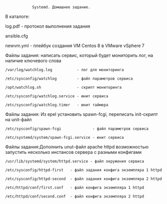 				Systemd. Домашнее задание.
					
В каталоге:

   log.pdf     - протокол выполнения задания
   
   ansible.cfg
   
   newvm.yml   - плейбук создания VM Centos 8 в VMware vSphere 7 
	
   Файлы задания: написать сервис, который будет мониторить лог, на наличие ключевого слова
   
	/var/log/watchlog.log           - лог для мониторинга
	
	/etc/sysconfig/watchlog         - файл параметров сервиса
	
	/opt/watchlog.sh                - скрипт мониторинга
	
	/etc/sysconfig/watchlog.service - юнит сервиса
	
	/etc/sysconfig/watchlog.timer   - юнит таймера
	
	
   Файлы задания: Из epel установить spawn-fcgi, переписать init-скрипт на unit-файл 
   
	/etc/sysconfig/spawn-fcgi              - файл параметров сервиса
	
	/etc/systemd/system/spawn-fcgi.service - юнит сервиса
	
	
   Файлы задания:Дополнить unut-файл apache httpd возможностью запустить
                 несколько инстансов сервера с разными конфигами
				 
	/usr/lib/systemd/system/httpd.service - файл окружения сервиса
	
	/etc/sysconfig/httpd-first   - файл задания конфига экземпляра 1 httpd
	
	/etc/sysconfig/httpd-second  - файл задания конфига экземпляра 2 httpd
	
	/etc/httpd/conf/first.conf   - файл конфига экземпляра 1 httpd
	
	/etc/httpd/conf/second.conf  - файл конфига экземпляра 2 httpd 